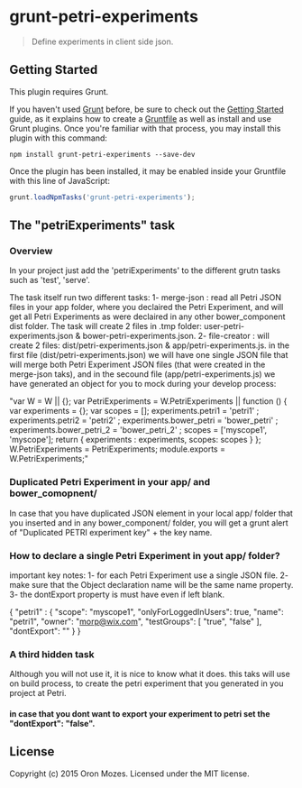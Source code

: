 # grunt-petri-experiments 

> Define experiments in client side json. 

## Getting Started
This plugin requires Grunt.

If you haven't used [Grunt](http://gruntjs.com/) before, be sure to check out the [Getting Started](http://gruntjs.com/getting-started) guide, as it explains how to create a [Gruntfile](http://gruntjs.com/sample-gruntfile) as well as install and use Grunt plugins. Once you're familiar with that process, you may install this plugin with this command:

```shell
npm install grunt-petri-experiments --save-dev
```

Once the plugin has been installed, it may be enabled inside your Gruntfile with this line of JavaScript:

```js
grunt.loadNpmTasks('grunt-petri-experiments');
```

## The "petriExperiments" task

### Overview
In your project just add the 'petriExperiments' to the different grutn tasks such as 'test', 'serve'.

The task itself run two different tasks:
1- merge-json : read all Petri JSON files in your app folder, where you declaired the Petri Experiment, and will get all Petri Experiments as were declaired in any other bower_component dist folder.
The task will create 2 files in .tmp folder: user-petri-experiments.json & bower-petri-experiments.json.
2- file-creator : will create 2 files: dist/petri-experiments.json & app/petri-experiments.js.
in the first file (dist/petri-experiments.json) we will have one single JSON file that will merge both Petri Experiment JSON files (that were created in the merge-json taks), and in the secound file (app/petri-experiments.js) we have generated an object for you to mock during your develop process:

"var W = W || {};
var PetriExperiments = W.PetriExperiments || function () {
  var experiments = {};
  var scopes = [];
  experiments.petri1 = 'petri1' ;
  experiments.petri2 = 'petri2' ;
  experiments.bower_petri = 'bower_petri' ;
  experiments.bower_petri_2 = 'bower_petri_2' ;
  scopes = ['myscope1', 'myscope'];
  return {
   experiments : experiments,
   scopes: scopes
  }
};
W.PetriExperiments = PetriExperiments;
module.exports = W.PetriExperiments;"

### Duplicated Petri Experiment in your app/ and bower_comopnent/
In case that you have duplicated JSON element in your local app/ folder that you inserted and in any bower_component/ folder, you will get a grunt alert of "Duplicated PETRI experiment key" + the key name.

### How to declare a single Petri Experiment in yout app/ folder?

important key notes:
1- for each Petri Experiment use a single JSON file.
2- make sure that the Object declaration name will be the same name property.
3- the dontExport property is must have even if left blank.

{
  "petri1" : {
    "scope": "myscope1",
    "onlyForLoggedInUsers": true,
    "name": "petri1",
    "owner": "morp@wix.com",
    "testGroups": [
      "true",
      "false"
    ],
    "dontExport": ""
  }
}

### A third hidden task
Although you will not use it, it is nice to know what it does.
this taks will use on build process, to create the petri experiment that you generated in you project at Petri.
#### in case that you dont want to export your experiment to petri set the "dontExport": "false".

## License
Copyright (c) 2015 Oron Mozes. Licensed under the MIT license.
